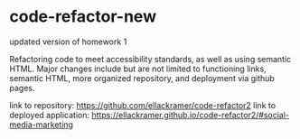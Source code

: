 # code-refactor-new
updated version of homework 1

Refactoring code to meet accessibility standards, as well as using semantic HTML. 
Major changes include but are not limited to functioning links, semantic HTML, more organized repository, and deployment via github pages.

link to repository: https://github.com/ellackramer/code-refactor2
link to deployed application: https://ellackramer.github.io/code-refactor2/#social-media-marketing
